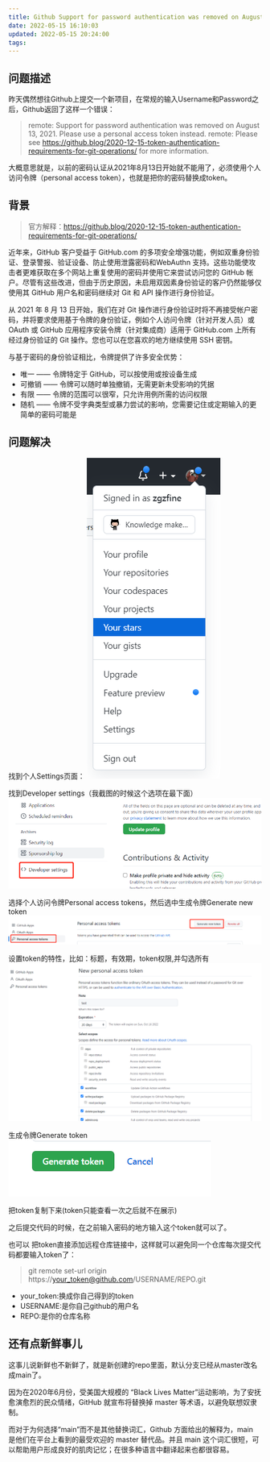 ```yaml
---
title: Github Support for password authentication was removed on August 13, 2021
date: 2022-05-15 16:10:03
updated: 2022-05-15 20:24:00
tags:
---
```



## 问题描述

昨天偶然想往Github上提交一个新项目，在常规的输入Username和Password之后，Github返回了这样一个错误：

> remote: Support for password authentication was removed on August 13, 2021. Please use a personal access token instead.
> remote: Please see https://github.blog/2020-12-15-token-authentication-requirements-for-git-operations/ for more information.

<!--more-->

大概意思就是，以前的密码认证从2021年8月13日开始就不能用了，必须使用个人访问令牌（personal access token），也就是把你的密码替换成token。

## 背景
> 官方解释：https://github.blog/2020-12-15-token-authentication-requirements-for-git-operations/

近年来，GitHub 客户受益于 GitHub.com 的多项安全增强功能，例如双重身份验证、登录警报、验证设备、防止使用泄露密码和WebAuthn 支持。这些功能使攻击者更难获取在多个网站上重复使用的密码并使用它来尝试访问您的 GitHub 帐户。尽管有这些改进，但由于历史原因，未启用双因素身份验证的客户仍然能够仅使用其 GitHub 用户名和密码继续对 Git 和 API 操作进行身份验证。

从 2021 年 8 月 13 日开始，我们在对 Git 操作进行身份验证时将不再接受帐户密码，并将要求使用基于令牌的身份验证，例如个人访问令牌（针对开发人员）或 OAuth 或 GitHub 应用程序安装令牌（针对集成商）适用于 GitHub.com 上所有经过身份验证的 Git 操作。您也可以在您喜欢的地方继续使用 SSH 密钥。

与基于密码的身份验证相比，令牌提供了许多安全优势：

* 唯一 —— 令牌特定于 GitHub，可以按使用或按设备生成
* 可撤销 —— 令牌可以随时单独撤销，无需更新未受影响的凭据
* 有限 —— 令牌的范围可以很窄，只允许用例所需的访问权限
* 随机 —— 令牌不受字典类型或暴力尝试的影响，您需要记住或定期输入的更简单的密码可能是

## 问题解决
找到个人Settings页面：
![tag](../images/0004/a.png)


找到Developer settings（我截图的时候这个选项在最下面）
![tag](../images/0004/b.png)


选择个人访问令牌Personal access tokens，然后选中生成令牌Generate new token
![tag](../images/0004/c.png)


设置token的特性，比如：标题，有效期，token权限,并勾选所有
![tag](../images/0004/d.png)


生成令牌Generate token
![tag](../images/0004/e.png)




把token复制下来(token只能查看一次之后就不在展示)

之后提交代码的时候，在之前输入密码的地方输入这个token就可以了。

也可以 把token直接添加远程仓库链接中，这样就可以避免同一个仓库每次提交代码都要输入token了：

> git remote set-url origin https://your_token@github.com/USERNAME/REPO.git

* your_token:换成你自己得到的token  
* USERNAME:是你自己github的用户名  
* REPO:是你的仓库名称  

## 还有点新鲜事儿 
这事儿说新鲜也不新鲜了，就是新创建的repo里面，默认分支已经从master改名成main了。

因为在2020年6月份，受美国大规模的 “Black Lives Matter”运动影响，为了安抚愈演愈烈的民众情绪，GitHub 就宣布将替换掉 master 等术语，以避免联想奴隶制。

而对于为何选择“main”而不是其他替换词汇，Github 方面给出的解释为，main 是他们在平台上看到的最受欢迎的 master 替代品。并且 main 这个词汇很短，可以帮助用户形成良好的肌肉记忆；在很多种语言中翻译起来也都很容易。